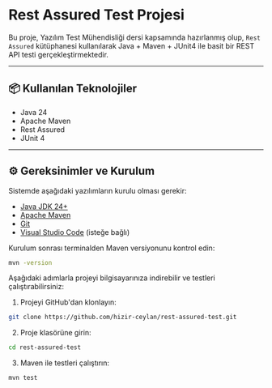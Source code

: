 # Rest Assured Test Projesi

Bu proje, Yazılım Test Mühendisliği dersi kapsamında hazırlanmış olup, `Rest Assured` kütüphanesi kullanılarak Java + Maven + JUnit4 ile basit bir REST API testi gerçekleştirmektedir.

---

## 📦 Kullanılan Teknolojiler

- Java 24
- Apache Maven
- Rest Assured
- JUnit 4

---

## ⚙️ Gereksinimler ve Kurulum

Sistemde aşağıdaki yazılımların kurulu olması gerekir:

- [Java JDK 24+](https://jdk.java.net/24/)
- [Apache Maven](https://maven.apache.org/)
- [Git](https://git-scm.com/)
- [Visual Studio Code](https://code.visualstudio.com/) (isteğe bağlı)

Kurulum sonrası terminalden Maven versiyonunu kontrol edin:

```bash
mvn -version
```
Aşağıdaki adımlarla projeyi bilgisayarınıza indirebilir ve testleri çalıştırabilirsiniz:

1. Projeyi GitHub'dan klonlayın:
```bash
git clone https://github.com/hizir-ceylan/rest-assured-test.git
```
2. Proje klasörüne girin:
```bash
cd rest-assured-test
```
3. Maven ile testleri çalıştırın:
```bash
mvn test
```
